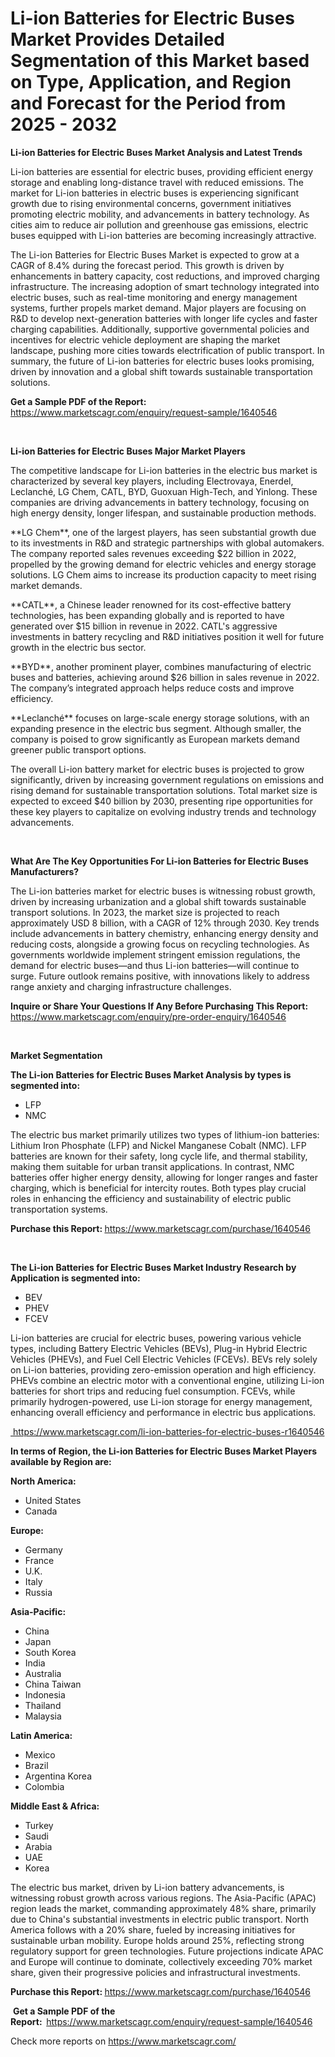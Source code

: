 <p><h1>Li-ion Batteries for Electric Buses Market Provides Detailed Segmentation of this Market based on Type, Application, and Region and Forecast for the Period from 2025 - 2032</h1></p><p><strong>Li-ion Batteries for Electric Buses Market Analysis and Latest Trends</strong></p>
<p><p>Li-ion batteries are essential for electric buses, providing efficient energy storage and enabling long-distance travel with reduced emissions. The market for Li-ion batteries in electric buses is experiencing significant growth due to rising environmental concerns, government initiatives promoting electric mobility, and advancements in battery technology. As cities aim to reduce air pollution and greenhouse gas emissions, electric buses equipped with Li-ion batteries are becoming increasingly attractive.</p><p>The Li-ion Batteries for Electric Buses Market is expected to grow at a CAGR of 8.4% during the forecast period. This growth is driven by enhancements in battery capacity, cost reductions, and improved charging infrastructure. The increasing adoption of smart technology integrated into electric buses, such as real-time monitoring and energy management systems, further propels market demand. Major players are focusing on R&D to develop next-generation batteries with longer life cycles and faster charging capabilities. Additionally, supportive governmental policies and incentives for electric vehicle deployment are shaping the market landscape, pushing more cities towards electrification of public transport. In summary, the future of Li-ion batteries for electric buses looks promising, driven by innovation and a global shift towards sustainable transportation solutions.</p></p>
<p><strong>Get a Sample PDF of the Report:&nbsp;</strong> <a href="https://www.marketscagr.com/enquiry/request-sample/1640546?utm_campaign=3137&utm_medium=2&utm_source=Github&utm_content=ia&utm_term=07042025&utm_id=li-ion-batteries-for-electric-buses">https://www.marketscagr.com/enquiry/request-sample/1640546</a></p>
<p>&nbsp;</p>
<p><strong>Li-ion Batteries for Electric Buses Major Market Players</strong></p>
<p><p>The competitive landscape for Li-ion batteries in the electric bus market is characterized by several key players, including Electrovaya, Enerdel, Leclanché, LG Chem, CATL, BYD, Guoxuan High-Tech, and Yinlong. These companies are driving advancements in battery technology, focusing on high energy density, longer lifespan, and sustainable production methods.</p><p>**LG Chem**, one of the largest players, has seen substantial growth due to its investments in R&D and strategic partnerships with global automakers. The company reported sales revenues exceeding $22 billion in 2022, propelled by the growing demand for electric vehicles and energy storage solutions. LG Chem aims to increase its production capacity to meet rising market demands.</p><p>**CATL**, a Chinese leader renowned for its cost-effective battery technologies, has been expanding globally and is reported to have generated over $15 billion in revenue in 2022. CATL's aggressive investments in battery recycling and R&D initiatives position it well for future growth in the electric bus sector.</p><p>**BYD**, another prominent player, combines manufacturing of electric buses and batteries, achieving around $26 billion in sales revenue in 2022. The company’s integrated approach helps reduce costs and improve efficiency.</p><p>**Leclanché** focuses on large-scale energy storage solutions, with an expanding presence in the electric bus segment. Although smaller, the company is poised to grow significantly as European markets demand greener public transport options.</p><p>The overall Li-ion battery market for electric buses is projected to grow significantly, driven by increasing government regulations on emissions and rising demand for sustainable transportation solutions. Total market size is expected to exceed $40 billion by 2030, presenting ripe opportunities for these key players to capitalize on evolving industry trends and technology advancements.</p></p>
<p>&nbsp;</p>
<p><strong>What Are The Key Opportunities For Li-ion Batteries for Electric Buses Manufacturers?</strong></p>
<p><p>The Li-ion batteries market for electric buses is witnessing robust growth, driven by increasing urbanization and a global shift towards sustainable transport solutions. In 2023, the market size is projected to reach approximately USD 8 billion, with a CAGR of 12% through 2030. Key trends include advancements in battery chemistry, enhancing energy density and reducing costs, alongside a growing focus on recycling technologies. As governments worldwide implement stringent emission regulations, the demand for electric buses—and thus Li-ion batteries—will continue to surge. Future outlook remains positive, with innovations likely to address range anxiety and charging infrastructure challenges.</p></p>
<p><strong>Inquire or Share Your Questions If Any Before Purchasing This Report:</strong> <a href="https://www.marketscagr.com/enquiry/pre-order-enquiry/1640546?utm_campaign=3137&utm_medium=2&utm_source=Github&utm_content=ia&utm_term=07042025&utm_id=li-ion-batteries-for-electric-buses">https://www.marketscagr.com/enquiry/pre-order-enquiry/1640546</a></p>
<p>&nbsp;</p>
<p><strong>Market Segmentation</strong></p>
<p><strong>The Li-ion Batteries for Electric Buses Market Analysis by types is segmented into:</strong></p>
<p><ul><li>LFP</li><li>NMC</li></ul></p>
<p><p>The electric bus market primarily utilizes two types of lithium-ion batteries: Lithium Iron Phosphate (LFP) and Nickel Manganese Cobalt (NMC). LFP batteries are known for their safety, long cycle life, and thermal stability, making them suitable for urban transit applications. In contrast, NMC batteries offer higher energy density, allowing for longer ranges and faster charging, which is beneficial for intercity routes. Both types play crucial roles in enhancing the efficiency and sustainability of electric public transportation systems.</p></p>
<p><strong>Purchase this Report:&nbsp;</strong><a href="https://www.marketscagr.com/purchase/1640546?utm_campaign=3137&utm_medium=2&utm_source=Github&utm_content=ia&utm_term=07042025&utm_id=li-ion-batteries-for-electric-buses">https://www.marketscagr.com/purchase/1640546</a></p>
<p>&nbsp;</p>
<p><strong>The Li-ion Batteries for Electric Buses Market Industry Research by Application is segmented into:</strong></p>
<p><ul><li>BEV</li><li>PHEV</li><li>FCEV</li></ul></p>
<p><p>Li-ion batteries are crucial for electric buses, powering various vehicle types, including Battery Electric Vehicles (BEVs), Plug-in Hybrid Electric Vehicles (PHEVs), and Fuel Cell Electric Vehicles (FCEVs). BEVs rely solely on Li-ion batteries, providing zero-emission operation and high efficiency. PHEVs combine an electric motor with a conventional engine, utilizing Li-ion batteries for short trips and reducing fuel consumption. FCEVs, while primarily hydrogen-powered, use Li-ion storage for energy management, enhancing overall efficiency and performance in electric bus applications.</p></p>
<p><a href="https://www.marketscagr.com/li-ion-batteries-for-electric-buses-r1640546?utm_campaign=3137&utm_medium=2&utm_source=Github&utm_content=ia&utm_term=07042025&utm_id=li-ion-batteries-for-electric-buses">&nbsp;https://www.marketscagr.com/li-ion-batteries-for-electric-buses-r1640546</a></p>
<p><strong>In terms of Region, the Li-ion Batteries for Electric Buses Market Players available by Region are:</strong></p>
<p>
    <p> <strong> North America: </strong>
        <ul>
            <li>United States</li>
            <li>Canada</li>
        </ul>
        </p> 
    <p> <strong> Europe: </strong>
        <ul>
            <li>Germany</li>
            <li>France</li>
            <li>U.K.</li>
            <li>Italy</li>
            <li>Russia</li>
        </ul>
        </p> 
    <p> <strong> Asia-Pacific: </strong>
        <ul>
            <li>China</li>
            <li>Japan</li>
            <li>South Korea</li>
            <li>India</li>
            <li>Australia</li>
            <li>China Taiwan</li>
            <li>Indonesia</li>
            <li>Thailand</li>
            <li>Malaysia</li>
        </ul>
        </p> 
    <p> <strong> Latin America: </strong>
        <ul>
            <li>Mexico</li>
            <li>Brazil</li>
            <li>Argentina Korea</li>
            <li>Colombia</li>
        </ul>
        </p> 
    <p> <strong> Middle East & Africa: </strong>
        <ul>
            <li>Turkey</li>
            <li>Saudi</li>
            <li>Arabia</li>
            <li>UAE</li>
            <li>Korea</li>
        </ul>
    </p>
    </p>
<p><p>The electric bus market, driven by Li-ion battery advancements, is witnessing robust growth across various regions. The Asia-Pacific (APAC) region leads the market, commanding approximately 48% share, primarily due to China's substantial investments in electric public transport. North America follows with a 20% share, fueled by increasing initiatives for sustainable urban mobility. Europe holds around 25%, reflecting strong regulatory support for green technologies. Future projections indicate APAC and Europe will continue to dominate, collectively exceeding 70% market share, given their progressive policies and infrastructural investments.</p></p>
<p><strong>Purchase this Report: </strong><a href="https://www.marketscagr.com/purchase/1640546?utm_campaign=3137&utm_medium=2&utm_source=Github&utm_content=ia&utm_term=07042025&utm_id=li-ion-batteries-for-electric-buses">https://www.marketscagr.com/purchase/1640546</a></p>
<p>&nbsp;<strong>Get a Sample PDF of the Report:&nbsp;&nbsp;</strong><a href="https://www.marketscagr.com/enquiry/request-sample/1640546?utm_campaign=3137&utm_medium=2&utm_source=Github&utm_content=ia&utm_term=07042025&utm_id=li-ion-batteries-for-electric-buses">https://www.marketscagr.com/enquiry/request-sample/1640546</a></p>
<p><strong></strong></p>
<p>Check more reports on <a href="https://www.marketscagr.com/?utm_campaign=3137&utm_medium=2&utm_source=Github&utm_content=ia&utm_term=07042025&utm_id=li-ion-batteries-for-electric-buses">https://www.marketscagr.com/</a></p>